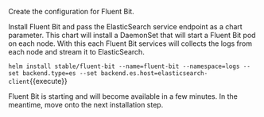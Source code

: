 Create the configuration for Fluent Bit.

Install Fluent Bit and pass the ElasticSearch service endpoint as a chart parameter. This chart will install a DaemonSet that will start a Fluent Bit pod on each node. With this each Fluent Bit services will collects the logs from each node and stream it to ElasticSearch.

`helm install stable/fluent-bit --name=fluent-bit --namespace=logs --set backend.type=es --set backend.es.host=elasticsearch-client`{{execute}}

Fluent Bit is starting and will become available in a few minutes. In the meantime, move onto the next installation step.
